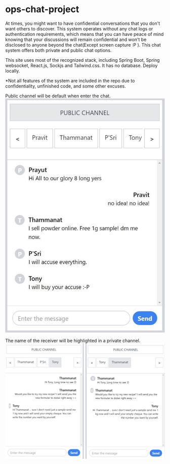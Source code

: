 # ops-chat-project

At times, you might want to have confidential conversations that you don't want others to discover. This system operates without any chat logs or authentication requirements, which means that you can have peace of mind knowing that your discussions will remain confidential and won't be disclosed to anyone beyond the chat(Except screen capture :P ). This chat system offers both private and public chat options.

This site uses most of the recognized stack, including Spring Boot, Spring websocket, React.js, Sockjs and Tailwind.css. It has no database. Deploy locally.

*Not all features of the system are included in the repo due to confidentiality, unfinished code, and some other excuses.

Public channel will be default when enter the chat.
![OPSCHAT-1](ops-chat-client/src/images/OPSCHAT-1.jpg)

The name of the receiver will be highlighted in a private channel.
![OPSCHAT-2](ops-chat-client/src/images/OPSCHAT-2.png)
